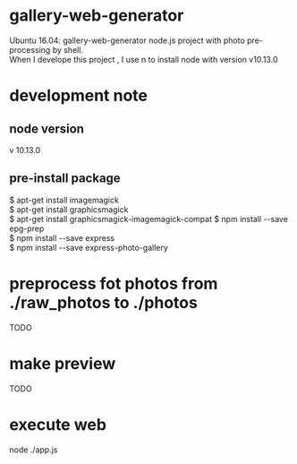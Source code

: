 # gallery-web-generator
Ubuntu 16.04: gallery-web-generator  node.js project with photo pre-processing by shell.  
When I develope this project , I use n to install node with version v10.13.0 



# development note

## node version
v 10.13.0  
## pre-install package
$ apt-get install imagemagick  
$ apt-get install graphicsmagick  
$ apt-get install graphicsmagick-imagemagick-compat
$ npm install --save epg-prep  
$ npm install --save express  
$ npm install --save express-photo-gallery



# preprocess fot photos from ./raw_photos to ./photos
TODO   

# make preview
TODO   

# execute web
node ./app.js    




